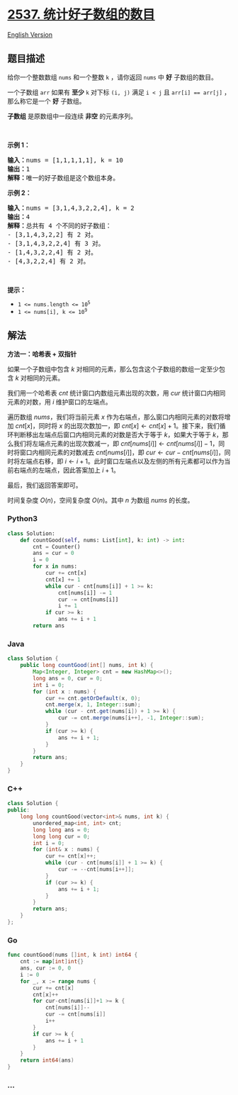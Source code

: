 # [2537. 统计好子数组的数目](https://leetcode.cn/problems/count-the-number-of-good-subarrays)

[English Version](/solution/2500-2599/2537.Count%20the%20Number%20of%20Good%20Subarrays/README_EN.md)

## 题目描述

<!-- 这里写题目描述 -->

<p>给你一个整数数组 <code>nums</code>&nbsp;和一个整数 <code>k</code>&nbsp;，请你返回 <code>nums</code>&nbsp;中 <strong>好</strong>&nbsp;子数组的数目。</p>

<p>一个子数组 <code>arr</code>&nbsp;如果有 <strong>至少</strong>&nbsp;<code>k</code>&nbsp;对下标 <code>(i, j)</code>&nbsp;满足 <code>i &lt; j</code>&nbsp;且 <code>arr[i] == arr[j]</code>&nbsp;，那么称它是一个 <strong>好</strong>&nbsp;子数组。</p>

<p><strong>子数组</strong>&nbsp;是原数组中一段连续 <strong>非空</strong>&nbsp;的元素序列。</p>

<p>&nbsp;</p>

<p><strong>示例 1：</strong></p>

<pre><b>输入：</b>nums = [1,1,1,1,1], k = 10
<b>输出：</b>1
<b>解释：</b>唯一的好子数组是这个数组本身。
</pre>

<p><strong>示例 2：</strong></p>

<pre><b>输入：</b>nums = [3,1,4,3,2,2,4], k = 2
<b>输出：</b>4
<b>解释：</b>总共有 4 个不同的好子数组：
- [3,1,4,3,2,2] 有 2 对。
- [3,1,4,3,2,2,4] 有 3 对。
- [1,4,3,2,2,4] 有 2 对。
- [4,3,2,2,4] 有 2 对。
</pre>

<p>&nbsp;</p>

<p><strong>提示：</strong></p>

<ul>
	<li><code>1 &lt;= nums.length &lt;= 10<sup>5</sup></code></li>
	<li><code>1 &lt;= nums[i], k &lt;= 10<sup>9</sup></code></li>
</ul>

## 解法

<!-- 这里可写通用的实现逻辑 -->

**方法一：哈希表 + 双指针**

如果一个子数组中包含 $k$ 对相同的元素，那么包含这个子数组的数组一定至少包含 $k$ 对相同的元素。

我们用一个哈希表 $cnt$ 统计窗口内数组元素出现的次数，用 $cur$ 统计窗口内相同元素的对数，用 $i$ 维护窗口的左端点。

遍历数组 $nums$，我们将当前元素 $x$ 作为右端点，那么窗口内相同元素的对数将增加 $cnt[x]$，同时将 $x$ 的出现次数加一，即 $cnt[x] \leftarrow cnt[x] + 1$。接下来，我们循环判断移出左端点后窗口内相同元素的对数是否大于等于 $k$，如果大于等于 $k$，那么我们将左端点元素的出现次数减一，即 $cnt[nums[i]] \leftarrow cnt[nums[i]] - 1$，同时将窗口内相同元素的对数减去 $cnt[nums[i]]$，即 $cur \leftarrow cur - cnt[nums[i]]$，同时将左端点右移，即 $i \leftarrow i + 1$。此时窗口左端点以及左侧的所有元素都可以作为当前右端点的左端点，因此答案加上 $i + 1$。

最后，我们返回答案即可。

时间复杂度 $O(n)$，空间复杂度 $O(n)$。其中 $n$ 为数组 $nums$ 的长度。

<!-- tabs:start -->

### **Python3**

<!-- 这里可写当前语言的特殊实现逻辑 -->

```python
class Solution:
    def countGood(self, nums: List[int], k: int) -> int:
        cnt = Counter()
        ans = cur = 0
        i = 0
        for x in nums:
            cur += cnt[x]
            cnt[x] += 1
            while cur - cnt[nums[i]] + 1 >= k:
                cnt[nums[i]] -= 1
                cur -= cnt[nums[i]]
                i += 1
            if cur >= k:
                ans += i + 1
        return ans
```

### **Java**

<!-- 这里可写当前语言的特殊实现逻辑 -->

```java
class Solution {
    public long countGood(int[] nums, int k) {
        Map<Integer, Integer> cnt = new HashMap<>();
        long ans = 0, cur = 0;
        int i = 0;
        for (int x : nums) {
            cur += cnt.getOrDefault(x, 0);
            cnt.merge(x, 1, Integer::sum);
            while (cur - cnt.get(nums[i]) + 1 >= k) {
                cur -= cnt.merge(nums[i++], -1, Integer::sum);
            }
            if (cur >= k) {
                ans += i + 1;
            }
        }
        return ans;
    }
}
```

### **C++**

```cpp
class Solution {
public:
    long long countGood(vector<int>& nums, int k) {
        unordered_map<int, int> cnt;
        long long ans = 0;
        long long cur = 0;
        int i = 0;
        for (int& x : nums) {
            cur += cnt[x]++;
            while (cur - cnt[nums[i]] + 1 >= k) {
                cur -= --cnt[nums[i++]];
            }
            if (cur >= k) {
                ans += i + 1;
            }
        }
        return ans;
    }
};
```

### **Go**

```go
func countGood(nums []int, k int) int64 {
	cnt := map[int]int{}
	ans, cur := 0, 0
	i := 0
	for _, x := range nums {
		cur += cnt[x]
		cnt[x]++
		for cur-cnt[nums[i]]+1 >= k {
			cnt[nums[i]]--
			cur -= cnt[nums[i]]
			i++
		}
		if cur >= k {
			ans += i + 1
		}
	}
	return int64(ans)
}
```

### **...**

```

```

<!-- tabs:end -->
